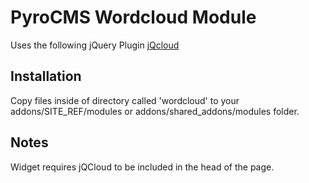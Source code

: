 # PyroCMS Wordcloud Module

Uses the following jQuery Plugin [jQcloud](https://github.com/lucaong/jQCloud)

## Installation

Copy files inside of directory called 'wordcloud' to your addons/SITE_REF/modules or addons/shared_addons/modules folder.

## Notes

Widget requires jQCloud to be included in the head of the page.